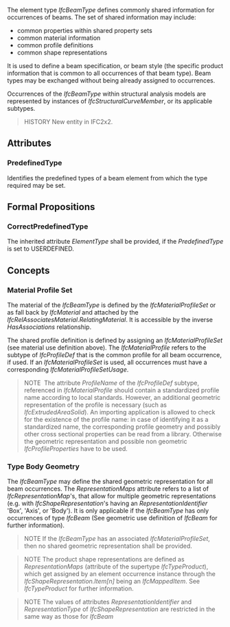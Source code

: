 The element type _IfcBeamType_ defines commonly shared information for occurrences of beams. The set of shared information may include:

* common properties within shared property sets
* common material information
* common profile definitions
* common shape representations


<!-- end of short definition -->

It is used to define a beam specification, or beam style (the specific product information that is common to all occurrences of that beam type). Beam types may be exchanged without being already assigned to occurrences.

Occurrences of the _IfcBeamType_ within structural analysis models are represented by instances of _IfcStructuralCurveMember_, or its applicable subtypes.

> HISTORY New entity in IFC2x2.

## Attributes

### PredefinedType
Identifies the predefined types of a beam element from which the type required may be set.

## Formal Propositions

### CorrectPredefinedType
The inherited attribute _ElementType_ shall be provided, if the _PredefinedType_ is set to USERDEFINED.

## Concepts

### Material Profile Set

The material of the _IfcBeamType_ is defined by the _IfcMaterialProfileSet_ or as fall back by _IfcMaterial_ and attached by the _IfcRelAssociatesMaterial_._RelatingMaterial_. It is accessible by the inverse _HasAssociations_ relationship.

The shared profile definition is defined by assigning an _IfcMaterialProfileSet_ (see material use definition above). The _IfcMaterialProfile_ refers to the subtype of _IfcProfileDef_ that is the common profile for all beam occurrence, if used. If an _IfcMaterialProfileSet_ is used, all occurrences must have a corresponding _IfcMaterialProfileSetUsage_.

> NOTE  The attribute _ProfileName_ of the _IfcProfileDef_ subtype, referenced in _IfcMaterialProfile_ should contain a standardized profile name according to local standards. However, an additional geometric representation of the profile is necessary (such as _IfcExtrudedAreaSolid_). An importing application is allowed to check for the existence of the profile name: in case of identifying it as a standardized name, the corresponding profile geometry and possibly other cross sectional properties can be read from a library. Otherwise the geometric representation and possible non geometric _IfcProfileProperties_ have to be used.

### Type Body Geometry

The _IfcBeamType_ may define the shared geometric representation for all beam occurrences. The _RepresentationMaps_ attribute refers to a list of _IfcRepresentationMap_'s, that allow for multiple geometric representations (e.g. with _IfcShapeRepresentation_'s having an _RepresentationIdentifier_ 'Box', 'Axis', or 'Body'). It is only applicable if the _IfcBeamType_ has only occurrences of type _IfcBeam_ (See geometric use definition of _IfcBeam_ for further information).

> NOTE If the _IfcBeamType_ has an associated _IfcMaterialProfileSet_, then no shared geometric representation shall be provided.

> NOTE The product shape representations are defined as _RepresentationMaps_ (attribute of the supertype _IfcTypeProduct_), which get assigned by an element occurrence instance through the _IfcShapeRepresentation.Item[n]_ being an _IfcMappedItem_. See _IfcTypeProduct_ for further information.

> NOTE The values of attributes _RepresentationIdentifier_ and _RepresentationType_ of _IfcShapeRepresentation_ are restricted in the same way as those for _IfcBeam_

